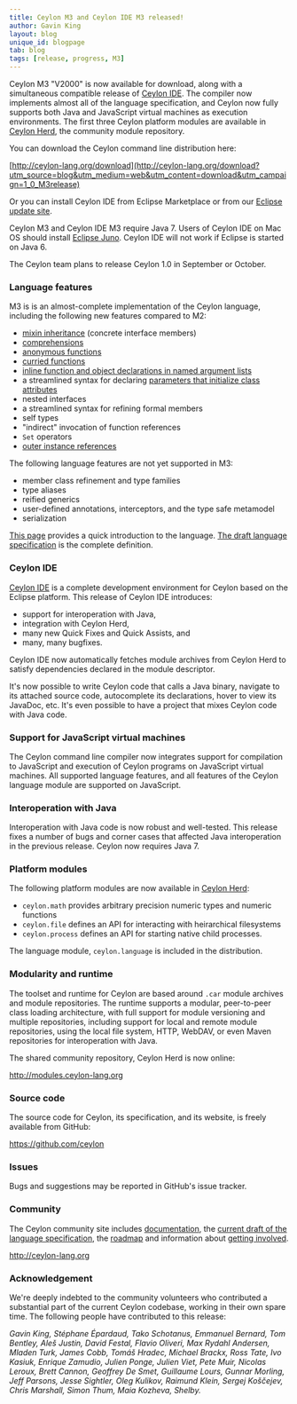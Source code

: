 ```yaml
---
title: Ceylon M3 and Ceylon IDE M3 released!
author: Gavin King
layout: blog
unique_id: blogpage
tab: blog
tags: [release, progress, M3]
---
```


[M3]: /documentation/1.0/roadmap/?utm_source=blog&utm_medium=web&utm_content=roadmap_m3&utm_campaign=1_0_M3release#milestone_3_done
[Ceylon Herd]: http://modules.ceylon-lang.org?utm_source=blog&utm_medium=web&utm_content=ide&utm_campaign=1_0_M3release
[Ceylon IDE]: /documentation/1.0/ide?utm_source=blog&utm_medium=web&utm_content=ide&utm_campaign=1_0_M3release
[Eclipse update site]: /documentation/1.0/ide/install?utm_source=blog&utm_medium=web&utm_content=ide&utm_campaign=1_0_M3release

Ceylon M3 "V2000" is now available for download, along with a 
simultaneous compatible release of [Ceylon IDE][]. The compiler now 
implements almost all of the language specification, and Ceylon now 
fully supports both Java and JavaScript virtual machines as execution 
environments. The first three Ceylon platform modules are available 
in [Ceylon Herd][], the community module repository. 

You can download the Ceylon command line distribution here:

[http://ceylon-lang.org/download](http://ceylon-lang.org/download?utm_source=blog&utm_medium=web&utm_content=download&utm_campaign=1_0_M3release)

Or you can install Ceylon IDE from Eclipse Marketplace or from our 
[Eclipse update site].

Ceylon M3 and Ceylon IDE M3 require Java 7. Users of Ceylon IDE on 
Mac OS should install [Eclipse Juno](). Ceylon IDE will not work if
Eclipse is started on Java 6.

The Ceylon team plans to release Ceylon 1.0 in September or October.

### Language features

M3 is is an almost-complete implementation of the Ceylon language,
including the following new features compared to M2:

* [mixin inheritance](/documentation/1.0/tour/inheritance/#interfaces_and_mixin_inheritance) (concrete interface members)
* [comprehensions](/documentation/1.0/tour/comprehensions)
* [anonymous functions](/documentation/1.0/tour/functions/#anonymous_functions)
* [curried functions](/documentation/1.0/tour/functions/#curried_functions)
* [inline function and object declarations in named argument lists](/documentation/1.0/tour/named-arguments/#more_about_named_arguments)
* a streamlined syntax for declaring [parameters that initialize
  class attributes](/documentation/1.0/tour/classes/#exposing_parameters_as_attributes)
* nested interfaces
* a streamlined syntax for refining formal members
* self types
* "indirect" invocation of function references
* `Set` operators
* [outer instance references](/documentation/1.0/tour/initialization/#self_references_and_outer_instance_references)

The following language features are not yet supported in M3:

* member class refinement and type families
* type aliases
* reified generics
* user-defined annotations, interceptors, and the type safe metamodel
* serialization

[This page](/documentation/1.0/introduction/?utm_source=blog&utm_medium=web&utm_content=introduction&utm_campaign=1_0_M3release) 
provides a quick introduction to the language. [The draft language specification](/documentation/1.0/spec/?utm_source=blog&utm_medium=web&utm_content=introduction&utm_campaign=1_0_M3release)
is the complete definition.

### Ceylon IDE

[Ceylon IDE][] is a complete development environment for Ceylon based 
on the Eclipse platform. This release of Ceylon IDE introduces:

* support for interoperation with Java,
* integration with Ceylon Herd,
* many new Quick Fixes and Quick Assists, and
* many, many bugfixes.

Ceylon IDE now automatically fetches module archives from Ceylon Herd to
satisfy dependencies declared in the module descriptor.  

It's now possible to write Ceylon code that calls a Java binary, navigate 
to its attached source code, autocomplete its declarations, hover to view
its JavaDoc, etc. It's even possible to have a project that mixes Ceylon
code with Java code.

### Support for JavaScript virtual machines

The Ceylon command line compiler now integrates support for compilation
to JavaScript and execution of Ceylon programs on JavaScript virtual 
machines. All supported language features, and all features of the
Ceylon language module are supported on JavaScript.

### Interoperation with Java

Interoperation with Java code is now robust and well-tested. This
release fixes a number of bugs and corner cases that affected Java
interoperation in the previous release. Ceylon now requires Java 7.

### Platform modules

The following platform modules are now available in [Ceylon Herd][]:

* `ceylon.math` provides arbitrary precision numeric types and numeric
  functions
* `ceylon.file` defines an API for interacting with heirarchical 
  filesystems
* `ceylon.process` defines an API for starting native child processes.

The language module, `ceylon.language` is included in the distribution.

### Modularity and runtime

The toolset and runtime for Ceylon are based around `.car` module 
archives and module repositories. The runtime supports a modular, 
peer-to-peer class loading architecture, with full support for module 
versioning and multiple repositories, including support for local and 
remote module repositories, using the local file system, HTTP, WebDAV,
or even Maven repositories for interoperation with Java.

The shared community repository, Ceylon Herd is now online:

<http://modules.ceylon-lang.org>

### Source code

The source code for Ceylon, its specification, and its website, is 
freely available from GitHub:

<https://github.com/ceylon>

### Issues

Bugs and suggestions may be reported in GitHub's issue tracker.

### Community

The Ceylon community site includes 
[documentation](/documentation/1.0/?utm_source=blog&utm_medium=web&utm_content=documentation&utm_campaign=1_0_M3release), 
the [current draft of the language specification](/documentation/1.0/spec/?utm_source=blog&utm_medium=web&utm_content=introduction&utm_campaign=1_0_M3release), 
the [roadmap](/documentation/1.0/roadmap?utm_source=blog&utm_medium=web&utm_content=roadmap&utm_campaign=1_0_M3release) 
and information about [getting involved](/code?utm_source=blog&utm_medium=web&utm_content=code&utm_campaign=1_0_M3release).

<http://ceylon-lang.org>

### Acknowledgement

We're deeply indebted to the community volunteers who contributed a 
substantial part of the current Ceylon codebase, working in their own 
spare time. The following people have contributed to this release:

*Gavin King, Stéphane Épardaud, Tako Schotanus, Emmanuel Bernard, 
Tom Bentley, Aleš Justin, David Festal, Flavio Oliveri, 
Max Rydahl Andersen, Mladen Turk, James Cobb, Tomáš Hradec, 
Michael Brackx, Ross Tate, Ivo Kasiuk, Enrique Zamudio,
Julien Ponge, Julien Viet, Pete Muir, Nicolas Leroux, Brett Cannon, 
Geoffrey De Smet, Guillaume Lours, Gunnar Morling, Jeff Parsons, 
Jesse Sightler, Oleg Kulikov, Raimund Klein, Sergej Koščejev, 
Chris Marshall, Simon Thum, Maia Kozheva, Shelby.*
